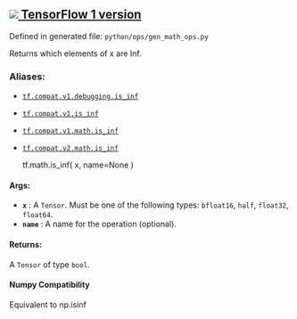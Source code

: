 [ ![](https://tensorflow.google.cn/images/tf_logo_32px.png) TensorFlow 1
version](/versions/r1.15/api_docs/python/tf/math/is_inf)  
---  
  
Defined in generated file: `python/ops/gen_math_ops.py`

Returns which elements of x are Inf.

### Aliases:

  * [`tf.compat.v1.debugging.is_inf`](/api_docs/python/tf/math/is_inf)
  * [`tf.compat.v1.is_inf`](/api_docs/python/tf/math/is_inf)
  * [`tf.compat.v1.math.is_inf`](/api_docs/python/tf/math/is_inf)
  * [`tf.compat.v2.math.is_inf`](/api_docs/python/tf/math/is_inf)

    
    
    tf.math.is_inf(
        x,
        name=None
    )
    

#### Args:

  * **`x`** : A `Tensor`. Must be one of the following types: `bfloat16`, `half`, `float32`, `float64`.
  * **`name`** : A name for the operation (optional).

#### Returns:

A `Tensor` of type `bool`.

#### Numpy Compatibility

Equivalent to np.isinf

